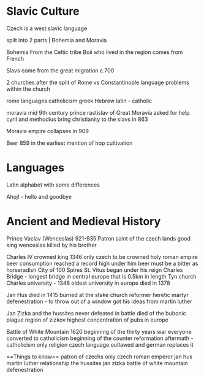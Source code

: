 # Slavic Culture 
Czech is a west slavic language

split into 2 parts | Bohemia and Moravia

Bohemia 
	From the Celtic tribe Boii who lived in the region 
	comes from French

Slavs come from the great migration c.700

2 churches after the split of Rome vs Constantinople 
	language problems within the church 

rome languages
	catholicism
		greek
		Hebrew
		latin - catholic

moravia mid 9th century
	prince rastislav of Great Moravia asked for help
	cyril and methodius bring christianity to the slavs in 863

Moravia empire collapses in 909

Beer
	859 in the earliest mention of hop cultivation 
# Languages 
Latin alphabet with some differences

Ahoj! - hello and goodbye


# Ancient and Medieval History
Prince Vaclav (Wenceslas) 921-935
	Patron saint of the czech lands
	good king wenceslas
	killed by his brother 

Charles IV
	crowned king 1346
	only czech to be crowned holy roman empire
	beer consumption reached a record high under him
	beer must be a bitter as horseradish 
	City of 100 Spires
	St. Vitus began under his reign
	Charles Bridge - longest bridge in central europe that is 0.5km in length
	Tyn church
	Charles university - 1348 oldest university in europe 
	died in 1378

Jan Hus died in 1415 burned at the stake
	church reformer
	heretic
	martyr
	defenestration - to throw out of a window
	got his ideas from martin luther

Jan Zizka and the hussites
	never defeated in battle
	died of the bubonic plague
	region of zizkov
		highest concentration of pubs in europe

Battle of White Mountain 1620
	beginning of the thirty years war
	everyone converted to catholicism 
	beginning of the counter reformation
	aftermath - catholicism only religion
	czech language outlawed and german replaces it

==Things to know==
	patron of czechs
	only czech roman emperor
	jan hus martin luther relationship
	the hussites 
	jan zizka 
	battle of white mountain 
	defenestration

# 